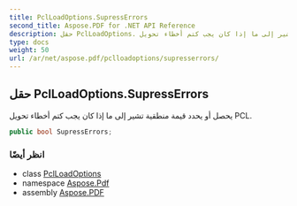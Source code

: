 ```yaml
---
title: PclLoadOptions.SupressErrors
second_title: Aspose.PDF for .NET API Reference
description: حقل PclLoadOptions. يحصل أو يحدد قيمة منطقية تشير إلى ما إذا كان يجب كتم أخطاء تحويل PCL
type: docs
weight: 50
url: /ar/net/aspose.pdf/pclloadoptions/supresserrors/
---
```

## حقل PclLoadOptions.SupressErrors

يحصل أو يحدد قيمة منطقية تشير إلى ما إذا كان يجب كتم أخطاء تحويل PCL.

```csharp
public bool SupressErrors;
```

### انظر أيضًا

* class [PclLoadOptions](../)
* namespace [Aspose.Pdf](../../../aspose.pdf/)
* assembly [Aspose.PDF](../../../)